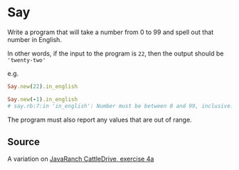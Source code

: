 # Say

Write a program that will take a number from 0 to 99 and spell out that number in English.

In other words, if the input to the program is `22`, then the output should be `'twenty-two'`

e.g.

```ruby
Say.new(22).in_english
```

```ruby
Say.new(-1).in_english
# say.rb:7:in 'in_english': Number must be between 0 and 99, inclusive. (ArgumentError)
```

The program must also report any values that are out of range.

## Source
A variation on [JavaRanch CattleDrive, exercise 4a](http://www.javaranch.com/say.jsp)

